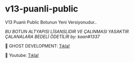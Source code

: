 # v13-puanli-public
V13 Puanlı Public Botunun Yeni Versiyonudur..

*BU BOTUN ALTYAPISI LİSANSLIDIR VE ÇALINMASI YASAKTIR ÇALANALARA BEDELİ ÖDETİLİR by: kaan#1337*

:ghost: GHOST DEVELOPMENT: [Tıkla!](https://discord.gg/3GW335E6uR)

:ghost: Youtube: [Tıkla!](https://youtube.com/c/kaanxd)
